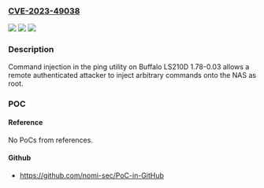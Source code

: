 ### [CVE-2023-49038](https://cve.mitre.org/cgi-bin/cvename.cgi?name=CVE-2023-49038)
![](https://img.shields.io/static/v1?label=Product&message=n%2Fa&color=blue)
![](https://img.shields.io/static/v1?label=Version&message=n%2Fa&color=blue)
![](https://img.shields.io/static/v1?label=Vulnerability&message=n%2Fa&color=brighgreen)

### Description

Command injection in the ping utility on Buffalo LS210D 1.78-0.03 allows a remote authenticated attacker to inject arbitrary commands onto the NAS as root.

### POC

#### Reference
No PoCs from references.

#### Github
- https://github.com/nomi-sec/PoC-in-GitHub

